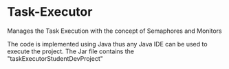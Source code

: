 # Task-Executor
Manages the Task Execution with the concept of Semaphores and Monitors

The code is implemented using Java thus any Java IDE can be used to execute the project. The Jar file contains the "taskExecutorStudentDevProject"
